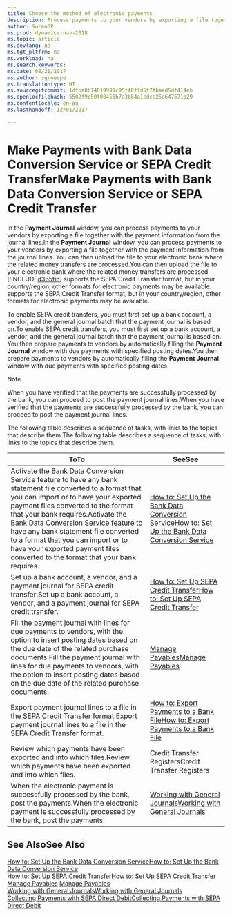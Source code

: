 ```yaml
---
title: Choose the method of electronic payments
description: Process payments to your vendors by exporting a file together with the payment information from the journal lines.
author: SorenGP
ms.prod: dynamics-nav-2018
ms.topic: article
ms.devlang: na
ms.tgt_pltfrm: na
ms.workload: na
ms.search.keywords: 
ms.date: 08/21/2017
ms.author: sgroespe
ms.translationtype: HT
ms.sourcegitcommit: 1dfba8b14019991c95f40ffd5f7fbaed5df414eb
ms.openlocfilehash: 5502f9c50f00456b7a3b04a1cdce25e647671b29
ms.contentlocale: en-au
ms.lasthandoff: 12/01/2017

---
```

# <a name="make-payments-with-bank-data-conversion-service-or-sepa-credit-transfer"></a><span data-ttu-id="9a9e0-103">Make Payments with Bank Data Conversion Service or SEPA Credit Transfer</span><span class="sxs-lookup"><span data-stu-id="9a9e0-103">Make Payments with Bank Data Conversion Service or SEPA Credit Transfer</span></span>
<span data-ttu-id="9a9e0-104">In the **Payment Journal** window, you can process payments to your vendors by exporting a file together with the payment information from the journal lines.</span><span class="sxs-lookup"><span data-stu-id="9a9e0-104">In the **Payment Journal** window, you can process payments to your vendors by exporting a file together with the payment information from the journal lines.</span></span> <span data-ttu-id="9a9e0-105">You can then upload the file to your electronic bank where the related money transfers are processed.</span><span class="sxs-lookup"><span data-stu-id="9a9e0-105">You can then upload the file to your electronic bank where the related money transfers are processed.</span></span> [!INCLUDE[d365fin](includes/d365fin_md.md)]<span data-ttu-id="9a9e0-106"> supports the SEPA Credit Transfer format, but in your country/region, other formats for electronic payments may be available.</span><span class="sxs-lookup"><span data-stu-id="9a9e0-106"> supports the SEPA Credit Transfer format, but in your country/region, other formats for electronic payments may be available.</span></span>   

 <span data-ttu-id="9a9e0-107">To enable SEPA credit transfers, you must first set up a bank account, a vendor, and the general journal batch that the payment journal is based on.</span><span class="sxs-lookup"><span data-stu-id="9a9e0-107">To enable SEPA credit transfers, you must first set up a bank account, a vendor, and the general journal batch that the payment journal is based on.</span></span> <span data-ttu-id="9a9e0-108">You then prepare payments to vendors by automatically filling the **Payment Journal** window with due payments with specified posting dates.</span><span class="sxs-lookup"><span data-stu-id="9a9e0-108">You then prepare payments to vendors by automatically filling the **Payment Journal** window with due payments with specified posting dates.</span></span>  

> [!NOTE]  
>  <span data-ttu-id="9a9e0-109">When you have verified that the payments are successfully processed by the bank, you can proceed to post the payment journal lines.</span><span class="sxs-lookup"><span data-stu-id="9a9e0-109">When you have verified that the payments are successfully processed by the bank, you can proceed to post the payment journal lines.</span></span>  

 <span data-ttu-id="9a9e0-110">The following table describes a sequence of tasks, with links to the topics that describe them.</span><span class="sxs-lookup"><span data-stu-id="9a9e0-110">The following table describes a sequence of tasks, with links to the topics that describe them.</span></span>   

|<span data-ttu-id="9a9e0-111">**To**</span><span class="sxs-lookup"><span data-stu-id="9a9e0-111">**To**</span></span>|<span data-ttu-id="9a9e0-112">**See**</span><span class="sxs-lookup"><span data-stu-id="9a9e0-112">**See**</span></span>|  
|------------|-------------|  
|<span data-ttu-id="9a9e0-113">Activate the Bank Data Conversion Service feature to have any bank statement file converted to a format that you can import or to have your exported payment files converted to the format that your bank requires.</span><span class="sxs-lookup"><span data-stu-id="9a9e0-113">Activate the Bank Data Conversion Service feature to have any bank statement file converted to a format that you can import or to have your exported payment files converted to the format that your bank requires.</span></span>|[<span data-ttu-id="9a9e0-114">How to: Set Up the Bank Data Conversion Service</span><span class="sxs-lookup"><span data-stu-id="9a9e0-114">How to: Set Up the Bank Data Conversion Service</span></span>](bank-how-setup-bank-data-conversion-service.md)|  
|<span data-ttu-id="9a9e0-115">Set up a bank account, a vendor, and a payment journal for SEPA credit transfer.</span><span class="sxs-lookup"><span data-stu-id="9a9e0-115">Set up a bank account, a vendor, and a payment journal for SEPA credit transfer.</span></span>|[<span data-ttu-id="9a9e0-116">How to: Set Up SEPA Credit Transfer</span><span class="sxs-lookup"><span data-stu-id="9a9e0-116">How to: Set Up SEPA Credit Transfer</span></span>](finance-how-to-set-up-sepa-credit-transfer.md)|  
|<span data-ttu-id="9a9e0-117">Fill the payment journal with lines for due payments to vendors, with the option to insert posting dates based on the due date of the related purchase documents.</span><span class="sxs-lookup"><span data-stu-id="9a9e0-117">Fill the payment journal with lines for due payments to vendors, with the option to insert posting dates based on the due date of the related purchase documents.</span></span>|[<span data-ttu-id="9a9e0-118">Manage Payables</span><span class="sxs-lookup"><span data-stu-id="9a9e0-118">Manage Payables</span></span>](payables-manage-payables.md)|  
|<span data-ttu-id="9a9e0-119">Export payment journal lines to a file in the SEPA Credit Transfer format.</span><span class="sxs-lookup"><span data-stu-id="9a9e0-119">Export payment journal lines to a file in the SEPA Credit Transfer format.</span></span>|[<span data-ttu-id="9a9e0-120">How to: Export Payments to a Bank File</span><span class="sxs-lookup"><span data-stu-id="9a9e0-120">How to: Export Payments to a Bank File</span></span>](payables-how-export-payments-bank-file.md)|  
|<span data-ttu-id="9a9e0-121">Review which payments have been exported and into which files.</span><span class="sxs-lookup"><span data-stu-id="9a9e0-121">Review which payments have been exported and into which files.</span></span>|<span data-ttu-id="9a9e0-122">Credit Transfer Registers</span><span class="sxs-lookup"><span data-stu-id="9a9e0-122">Credit Transfer Registers</span></span>|  
|<span data-ttu-id="9a9e0-123">When the electronic payment is successfully processed by the bank, post the payments.</span><span class="sxs-lookup"><span data-stu-id="9a9e0-123">When the electronic payment is successfully processed by the bank, post the payments.</span></span>|[<span data-ttu-id="9a9e0-124">Working with General Journals</span><span class="sxs-lookup"><span data-stu-id="9a9e0-124">Working with General Journals</span></span>](ui-work-general-journals.md)|  

## <a name="see-also"></a><span data-ttu-id="9a9e0-125">See Also</span><span class="sxs-lookup"><span data-stu-id="9a9e0-125">See Also</span></span>  
[<span data-ttu-id="9a9e0-126">How to: Set Up the Bank Data Conversion Service</span><span class="sxs-lookup"><span data-stu-id="9a9e0-126">How to: Set Up the Bank Data Conversion Service</span></span>](bank-how-setup-bank-data-conversion-service.md)  
[<span data-ttu-id="9a9e0-127">How to: Set Up SEPA Credit Transfer</span><span class="sxs-lookup"><span data-stu-id="9a9e0-127">How to: Set Up SEPA Credit Transfer</span></span>](finance-how-to-set-up-sepa-credit-transfer.md)  
<span data-ttu-id="9a9e0-128">[Manage Payables](payables-manage-payables.md) </span><span class="sxs-lookup"><span data-stu-id="9a9e0-128">[Manage Payables](payables-manage-payables.md) </span></span>  
[<span data-ttu-id="9a9e0-129">Working with General Journals</span><span class="sxs-lookup"><span data-stu-id="9a9e0-129">Working with General Journals</span></span>](ui-work-general-journals.md)  
[<span data-ttu-id="9a9e0-130">Collecting Payments with SEPA Direct Debit</span><span class="sxs-lookup"><span data-stu-id="9a9e0-130">Collecting Payments with SEPA Direct Debit</span></span>](finance-collect-payments-with-sepa-direct-debit.md)   

